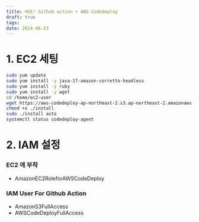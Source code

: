 ```yaml
---
title: 배포! Github action + AWS Codedeploy
draft: true
tags: 
date: 2024-06-23
---
```

# 1. EC2 세팅
```bash
sudo yum update
sudo yum install -y java-17-amazon-corretto-headless
sudo yum install -y ruby
sudo yum install -y wget
cd /home/ec2-user
wget https://aws-codedeploy-ap-northeast-2.s3.ap-northeast-2.amazonaws.com/latest/install
chmod +x ./install
sudo ./install auto
systemctl status codedeploy-agent

```

# 2. IAM 설정
### EC2 에 부착
- AmazonEC2RoleforAWSCodeDeploy
### IAM User For Github Action
- AmazonS3FullAccess
- AWSCodeDeployFullAccess
